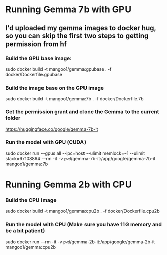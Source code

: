 # Running Gemma 7b with GPU

## I'd uploaded my gemma images to docker hug, so you can skip the first two steps to getting permission from hf
### Build the GPU base image:
sudo docker build -t mangoo1/gemma:gpubase . -f docker/Dockerfile.gpubase

### Build the image base on the GPU image
sudo docker build -t mangoo1/gemma:7b . -f docker/Dockerfile.7b

### Get the permission grant and clone the Gemma to the current folder
https://huggingface.co/google/gemma-7b-it

### Run the model with GPU (CUDA)
sudo docker run --gpus all --ipc=host --ulimit memlock=-1 --ulimit stack=67108864 --rm -it -v `pwd`/gemma-7b-it:/app/google/gemma-7b-it  mangoo1/gemma:7b




# Running Gemma 2b with CPU

### Build the CPU image
sudo docker build -t mangoo1/gemma:cpu2b . -f docker/Dockerfile.cpu2b

### Run the model with CPU (Make sure you have 11G memory and be a bit patient)
sudo docker run --rm -it -v `pwd`/gemma-2b-it:/app/google/gemma-2b-it mangoo1/gemma:cpu2b
